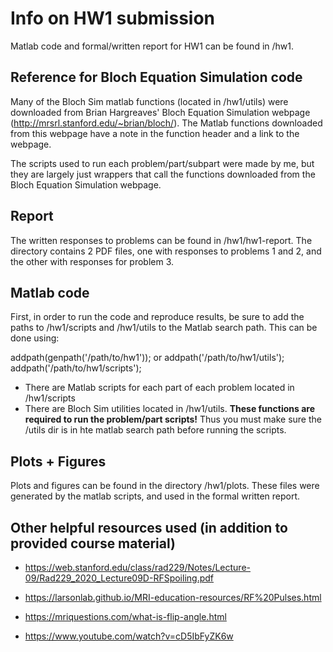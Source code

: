 # Info on HW1 submission

Matlab code and formal/written report for HW1 can be found in /hw1.

## Reference for Bloch Equation Simulation code
Many of the Bloch Sim matlab functions (located in /hw1/utils) were downloaded from Brian Hargreaves' Bloch Equation Simulation webpage (http://mrsrl.stanford.edu/~brian/bloch/). The Matlab functions downloaded from this webpage have a note in the function header and a link to the webpage. 

The scripts used to run each problem/part/subpart were made by me, but they are largely just wrappers that call the functions downloaded from the Bloch Equation Simulation webpage. 

## Report
The written responses to problems can be found in /hw1/hw1-report. The directory contains 2 PDF files, one with responses to problems 1 and 2, and the other with responses for problem 3.

## Matlab code
First, in order to run the code and reproduce results, be sure to add the paths to /hw1/scripts and /hw1/utils to the Matlab search path. This can be done using: 

addpath(genpath('/path/to/hw1'));
or
addpath('/path/to/hw1/utils');
addpath('/path/to/hw1/scripts');

 - There are Matlab scripts for each part of each problem located in /hw1/scripts
 - There are Bloch Sim utilities located in /hw1/utils. **These functions are required to run the problem/part scripts!** Thus you must make sure the /utils dir is in hte matlab search path before running the scripts.

## Plots + Figures
Plots and figures can be found in the directory /hw1/plots. These files were generated by the matlab scripts, and used in the formal written report. 

## Other helpful resources used (in addition to provided course material)

 - https://web.stanford.edu/class/rad229/Notes/Lecture-09/Rad229_2020_Lecture09D-RFSpoiling.pdf
   
 - https://larsonlab.github.io/MRI-education-resources/RF%20Pulses.html
   
 - https://mriquestions.com/what-is-flip-angle.html
   
 - https://www.youtube.com/watch?v=cD5IbFyZK6w



